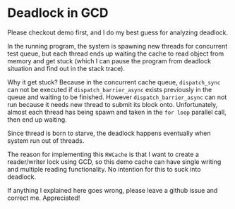 # Deadlock in GCD

Please checkout demo first, and I do my best guess for analyzing deadlock.

In the running program, the system is spawning new threads for concurrent test queue, but each thread ends up waiting the cache to read object from memory and get stuck (which I can pause the program from deadlock situation and find out in the stack trace).

Why it get stuck? Because in the concurrent cache queue, `dispatch_sync` can not be executed if `dispatch_barrier_async` exists previously in the queue and waiting to be finished. However `dispatch_barrier_async` can not run because it needs new thread to submit its block onto. Unfortunately, almost each thread has being spawn and taken in the `for loop` parallel call, then end up waiting. 

Since thread is born to starve, the deadlock happens eventually when system run out of threads.

The reason for implementing this `RWCache` is that I want to create a reader/writer lock using GCD, so this demo cache can have single writing and multiple reading functionality. No intention for this to suck into deadlock.

If anything I explained here goes wrong, please leave a github issue and correct me. Appreciated!

